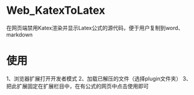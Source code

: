 # Web_KatexToLatex
在网页端禁用Katex渲染并显示Latex公式的源代码，便于用户复制到word、markdown
# 使用
1、浏览器扩展打开开发者模式
2、加载已解压的文件（选择plugin文件夹）
3、把此扩展固定在扩展栏目中，在有公式的网页中点击使用即可
